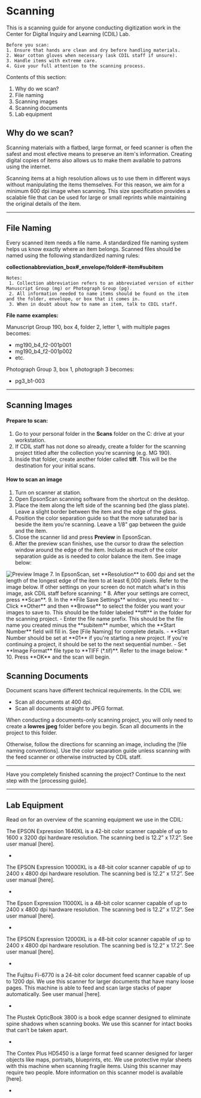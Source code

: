 # Scanning

This is a scanning guide for anyone conducting digitization work in the Center for Digital Inquiry and Learning (CDIL) Lab.

    Before you scan:
    1. Ensure that hands are clean and dry before handling materials.
    2. Wear cotton gloves when necessary (ask CDIL staff if unsure).
    3. Handle items with extreme care.
    4. Give your full attention to the scanning process.

Contents of this section:

1. Why do we scan?
2. File naming
3. Scanning images
4. Scanning documents
5. Lab equipment

## Why do we scan?

Scanning materials with a flatbed, large format, or feed scanner is often the safest and most efective means to preserve an item's information. Creating digital copies of items also allows us to make them available to patrons using the internet. 

Scanning items at a high resolution allows us to use them in different ways without manipulating the items themselves. For this reason, we aim for a minimum 600 dpi image when scanning. This size specification provides a scalable file that can be used for large or small reprints while maintaining the original details of the item. 

---

## File Naming

Every scanned item needs a file name. A standardized file naming system helps us know exactly where an item belongs. Scanned files should be named using the following standardized naming rules:
  
  **collectionabbreviation_box#_envelope/folder#-item#subitem**
  
    Notes:
     1. Collection abbreviation refers to an abbreviated version of either Manuscript Group (mg) or Photograph Group (pg).
     2. All information needed to name items should be found on the item and the folder, envelope, or box that it comes in.
     3. When in doubt about how to name an item, talk to CDIL staff. 

  **File name examples:**
  
  Manuscript Group 190, box 4, folder 2, letter 1, with multiple pages becomes:
  - mg190_b4_f2-001p001
  - mg190_b4_f2-001p002
  - etc.

  Photograph Group 3, box 1, photograph 3 becomes:
  - pg3_b1-003

---

## Scanning Images

#### Prepare to scan:

1. Go to your personal folder in the **Scans** folder on the C: drive at your workstation.
2. If CDIL staff has not done so already, create a folder for the scanning project titled after the collection you're scanning (e.g. MG 190).
3. Inside that folder, create another folder called **tiff**. This will be the destination for your initial scans.

#### How to scan an image

1. Turn on scanner at station. 
2. Open EpsonScan scanning software from the shortcut on the desktop.
3. Place the item along the left side of the scanning bed (the glass plate). Leave a slight border between the item and the edge of the glass. 
4. Position the color separation guide so that the more saturated bar is beside the item you're scanning. Leave a 1/8" gap between the guide and the item.
5. Close the scanner lid and press **Preview** in EpsonScan.
6. After the preview scan finishes, use the cursor to draw the selection window around the edge of the item. Include as much of the color separation guide as is needed to color balance the item. See image below:
<img src="1_preview.jpg" alt="Preview Image">
7. In EpsonScan, set **Resolution** to 600 dpi and set the length of the longest edge of the item to at least 6,000 pixels. Refer to the image below. If other settings on your screen do not match what's in this image, ask CDIL staff before scanning:
*
8. After your settings are correct, press **Scan**.
9. In the **File Save Settings** window, you need to:
  - Click **Other** and then **Browse** to select the folder you want your images to save to. This should be the folder labeled **tiff** in the folder for the scanning project.
  - Enter the file name prefix. This should be the file name you created minus the **subitem** number, which the **Start Number** field will fill in. See [File Naming] for complete details.
  - **Start Number should be set at **01** if you're starting a new project. If you're continuing a project, it should be set to the next sequential number.
  - Set **Image Format** file type to **TIFF (*.tif)**.
  Refer to the image below:
  *
10. Press **OK** and the scan will begin.


## Scanning Documents

Document scans have different technical requirements. In the CDIL we:

- Scan all documents at 400 dpi.
- Scan all documents straight to JPEG format.

When conducting a documents-only scanning project, you will only need to create a **lowres jpeg** folder before you begin. Scan all documents in the project to this folder. 

Otherwise, follow the directions for scanning an image, including the [file naming conventions]. Use the color separation guide unless scanning with the feed scanner or otherwise instructed by CDIL staff. 

***

Have you completely finished scanning the project? Continue to the next step with the [processing guide].

---

## Lab Equipment

Read on for an overview of the scanning equipment we use in the CDIL:

The EPSON Expression 1640XL is a 42-bit color scanner capable of up to 1600 x 3200 dpi hardware resolution. The scanning bed is 12.2” x 17.2”. See user manual [here].

*

The EPSON Expression 10000XL is a 48-bit color scanner capable of up to 2400 x 4800 dpi hardware resolution. The scanning bed is 12.2” x 17.2”. See user manual [here].

*

The Epson Expression 11000XL is a 48-bit color scanner capable of up to 2400 x 4800 dpi hardware resolution. The scanning bed is 12.2” x 17.2”. See user manual [here].

*

The EPSON Expression 12000XL is a 48-bit color scanner capable of up to 2400 x 4800 dpi hardware resolution. The scanning bed is 12.2” x 17.2”. See user manual [here].

*

The Fujitsu Fi-6770 is a 24-bit color document feed scanner capable of up to 1200 dpi. We use this scanner for larger documents that have many loose pages. This machine is able to feed and scan large stacks of paper automatically. See user manual [here]. 

*

The Plustek OpticBook 3800 is a book edge scanner designed to eliminate spine shadows when scanning books. We use this scanner for intact books that can’t be taken apart. 

*

The Contex Plus HD5450 is a large format feed scanner designed for larger objects like maps, portraits, blueprints, etc. We use protective mylar sheets with this machine when scanning fragile items. Using this scanner may require two people. More information on this scanner model is available [here]. 

*

